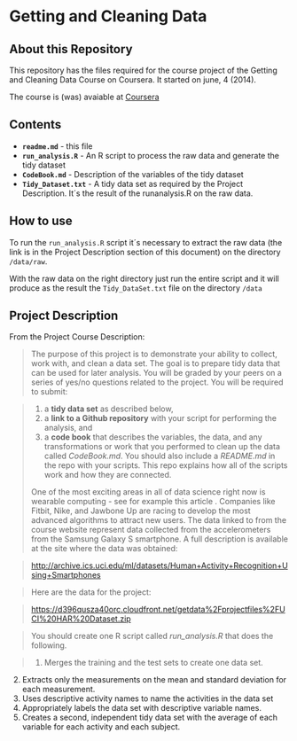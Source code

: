 Getting and Cleaning Data
========================================================

## About this Repository


This repository has the files required for the course project of the Getting and Cleaning Data Course on Coursera. It started on june, 4 (2014).

The course is (was) avaiable at [Coursera](https://class.coursera.org/getdata-004)

## Contents

* **`readme.md`** - this file
* **`run_analysis.R`** - An R script to process the raw data and generate the tidy dataset
* **`CodeBook.md`** - Description of the variables of the tidy dataset
* **`Tidy_Dataset.txt`** - A tidy data set as required by the Project Description. It´s the result of the runanalysis.R on the raw data.

## How to use
To run the `run_analysis.R` script it´s necessary to extract the raw data (the link is in the Project Description section of this document) on the directory `/data/raw`.

With the raw data on the right directory just run the entire script and it will produce as the result the `Tidy_DataSet.txt` file on the directory `/data`

## Project Description

From the Project Course Description:

> The purpose of this project is to demonstrate your ability to collect, work with, and clean a data set. The goal is to prepare tidy data that can be used for later analysis. You will be graded by your peers on a series of yes/no questions related to the project. You will be required to submit: 

> 1. a **tidy data set** as described below, 
> 2. a **link to a Github repository** with your script for performing the analysis, and 
> 3. a **code book** that describes the variables, the data, and any transformations or work that you performed to clean up the data called *CodeBook.md*. You should also include a *README.md* in the repo with your scripts. This repo explains how all of the scripts work and how they are connected.  
>
> One of the most exciting areas in all of data science right now is wearable computing - see for example this article . Companies like Fitbit, Nike, and Jawbone Up are racing to develop the most advanced algorithms to attract new users. The data linked to from the course website represent data collected from the accelerometers from the Samsung Galaxy S smartphone. A full description is available at the site where the data was obtained: 

> http://archive.ics.uci.edu/ml/datasets/Human+Activity+Recognition+Using+Smartphones 

> Here are the data for the project: 

> https://d396qusza40orc.cloudfront.net/getdata%2Fprojectfiles%2FUCI%20HAR%20Dataset.zip 

> You should create one R script called *run_analysis.R* that does the following. 

> 1. Merges the training and the test sets to create one data set.
2. Extracts only the measurements on the mean and standard deviation for each measurement. 
3. Uses descriptive activity names to name the activities in the data set
4. Appropriately labels the data set with descriptive variable names. 
5. Creates a second, independent tidy data set with the average of each variable for each activity and each subject. 

